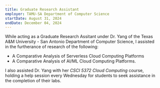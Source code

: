 ```yaml
---
title: Graduate Research Assistant
employer: TAMU-SA Department of Computer Science
startDate: August 31, 2024
endDate: December 04, 2024
---
```

While acting as a Graduate Research Assitant under Dr. Yang of the Texas A&amp;M
University - San Antonio Department of Computer Science, I assisted in the
furtherance of research of the following:

- A Comparative Analysis of Serverless Cloud Computing Platforms
- A Comparative Analysis of AI/ML Cloud Computing Platforms.

I also assisted Dr. Yang with her _CSCI 5372 Cloud Computing_ course, holding a
help session every Wednesday for students to seek assistance in the completion
of their labs.